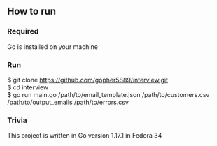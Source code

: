 ## How to run

### Required
Go is installed on your machine

### Run
$ git clone https://github.com/gopher5889/interview.git \
$ cd interview\
$ go run main.go /path/to/email_template.json /path/to/customers.csv /path/to/output_emails /path/to/errors.csv


### Trivia
This project is written in Go version 1.17.1 in Fedora 34
